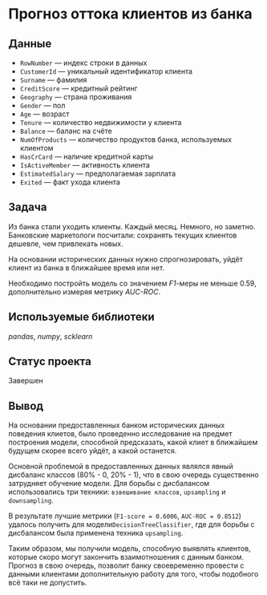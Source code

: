 # Прогноз оттока клиентов из банка


## Данные

* `RowNumber` — индекс строки в данных
* `CustomerId` — уникальный идентификатор клиента
* `Surname` — фамилия
* `CreditScore` — кредитный рейтинг
* `Geography` — страна проживания
* `Gender` — пол
* `Age` — возраст
* `Tenure` — количество недвижимости у клиента
* `Balance` — баланс на счёте
* `NumOfProducts` — количество продуктов банка, используемых клиентом
* `HasCrCard` — наличие кредитной карты
* `IsActiveMember` — активность клиента
* `EstimatedSalary` — предполагаемая зарплата
* `Exited` — факт ухода клиента

## Задача

Из банка стали уходить клиенты. Каждый месяц. Немного, но заметно. Банковские маркетологи посчитали: сохранять текущих клиентов дешевле, чем привлекать новых.

На основании исторических данных нужно спрогнозировать, уйдёт клиент из банка в ближайшее время или нет.  

Необходимо постройть модель со значением *F1*-меры не меньше 0.59, дополнительно измеряя метрику *AUC-ROC*.

## Используемые библиотеки
*pandas*, *numpy*, *scklearn*

## Статус проекта
Завершен

## Вывод
На основании предоставленных банком исторических данных поведения клиетов, было проведенно исследование на предмет построения модели, способной предсказать, какой клиет в ближайшем будущем скорее всего уйдёт, а какой останется. 

Основной проблемой в предоставленных данных являлся явный дисбаланс классов (80% - 0, 20% - 1), что в свою очередь существенно затрудняет обучение модели. Для борьбы с дисбалансом использовались три техники: `взвешивание классов`, `upsampling` и `downsampling`. 

В результате лучшие метрики (`F1-score = 0.6006`, `AUC-ROC = 0.8512`) удалось получить для модели`DecisionTreeClassifier`, где для борьбы с дисбалансом была применена техника `upsampling`.

Таким образом, мы получили модель, способную выявлять клиентов, которые скоро могут закончить взаимотношения с данным банком. Прогноз в свою очередь, позволит банку своевременно провести с данными клиентами дополнительную работу для того, чтобы подобного всё таки не допустить.
